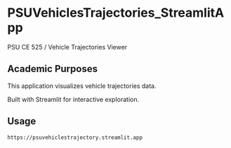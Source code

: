 # PSUVehiclesTrajectories_StreamlitApp
PSU CE 525 / Vehicle Trajectories Viewer
## Academic Purposes

This application visualizes vehicle trajectories data.

Built with Streamlit for interactive exploration.

## Usage

```bash
https://psuvehiclestrajectory.streamlit.app
```
